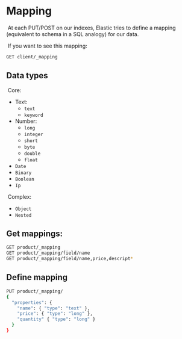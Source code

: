 # Mapping

​	At each PUT/POST on our indexes, Elastic tries to define a mapping (equivalent to schema in a SQL analogy) for our data.

​	If you want to see this mapping:

```bash
GET client/_mapping
```

## Data types

​	Core:

- Text:
    - `text`
    - `keyword`
- Number:
    - `long`
    - `integer`
    - `short`
    - `byte`
    - `double`
    - `float`
- `Date`
- `Binary`
- `Boolean`
- `Ip`

​	Complex:

- `Object`
- `Nested`

## Get mappings:

```bash
GET product/_mapping
GET product/_mapping/field/name
GET product/_mapping/field/name,price,descript*
```

## Define mapping

```bash
PUT product/_mapping/
{
  "properties": {
    "name": { "type": "text" },
    "price": { "type": "long" },
    "quantity" { "type": "long" }
  }
}
```
